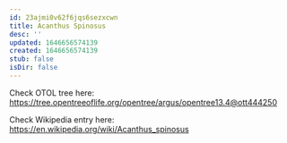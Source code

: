 ```yaml
---
id: 23ajmi0v62f6jqs6sezxcwn
title: Acanthus Spinosus
desc: ''
updated: 1646656574139
created: 1646656574139
stub: false
isDir: false
---
```

Check OTOL tree here: https://tree.opentreeoflife.org/opentree/argus/opentree13.4@ott444250


Check Wikipedia entry here: https://en.wikipedia.org/wiki/Acanthus_spinosus
